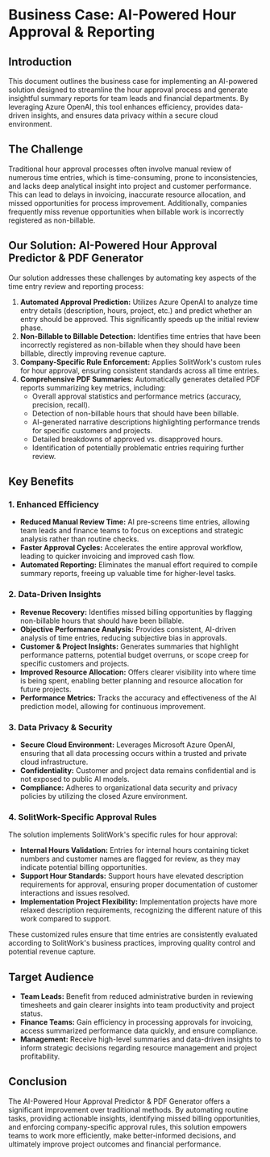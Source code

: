 # Business Case: AI-Powered Hour Approval & Reporting

## Introduction

This document outlines the business case for implementing an AI-powered solution designed to streamline the hour approval process and generate insightful summary reports for team leads and financial departments. By leveraging Azure OpenAI, this tool enhances efficiency, provides data-driven insights, and ensures data privacy within a secure cloud environment.

## The Challenge

Traditional hour approval processes often involve manual review of numerous time entries, which is time-consuming, prone to inconsistencies, and lacks deep analytical insight into project and customer performance. This can lead to delays in invoicing, inaccurate resource allocation, and missed opportunities for process improvement. Additionally, companies frequently miss revenue opportunities when billable work is incorrectly registered as non-billable.

## Our Solution: AI-Powered Hour Approval Predictor & PDF Generator

Our solution addresses these challenges by automating key aspects of the time entry review and reporting process:

1.  **Automated Approval Prediction:** Utilizes Azure OpenAI to analyze time entry details (description, hours, project, etc.) and predict whether an entry should be approved. This significantly speeds up the initial review phase.
2.  **Non-Billable to Billable Detection:** Identifies time entries that have been incorrectly registered as non-billable when they should have been billable, directly improving revenue capture.
3.  **Company-Specific Rule Enforcement:** Applies SolitWork's custom rules for hour approval, ensuring consistent standards across all time entries.
4.  **Comprehensive PDF Summaries:** Automatically generates detailed PDF reports summarizing key metrics, including:
    *   Overall approval statistics and performance metrics (accuracy, precision, recall).
    *   Detection of non-billable hours that should have been billable.
    *   AI-generated narrative descriptions highlighting performance trends for specific customers and projects.
    *   Detailed breakdowns of approved vs. disapproved hours.
    *   Identification of potentially problematic entries requiring further review.

## Key Benefits

### 1. Enhanced Efficiency

*   **Reduced Manual Review Time:** AI pre-screens time entries, allowing team leads and finance teams to focus on exceptions and strategic analysis rather than routine checks.
*   **Faster Approval Cycles:** Accelerates the entire approval workflow, leading to quicker invoicing and improved cash flow.
*   **Automated Reporting:** Eliminates the manual effort required to compile summary reports, freeing up valuable time for higher-level tasks.

### 2. Data-Driven Insights

*   **Revenue Recovery:** Identifies missed billing opportunities by flagging non-billable hours that should have been billable.
*   **Objective Performance Analysis:** Provides consistent, AI-driven analysis of time entries, reducing subjective bias in approvals.
*   **Customer & Project Insights:** Generates summaries that highlight performance patterns, potential budget overruns, or scope creep for specific customers and projects.
*   **Improved Resource Allocation:** Offers clearer visibility into where time is being spent, enabling better planning and resource allocation for future projects.
*   **Performance Metrics:** Tracks the accuracy and effectiveness of the AI prediction model, allowing for continuous improvement.

### 3. Data Privacy & Security

*   **Secure Cloud Environment:** Leverages Microsoft Azure OpenAI, ensuring that all data processing occurs within a trusted and private cloud infrastructure.
*   **Confidentiality:** Customer and project data remains confidential and is not exposed to public AI models.
*   **Compliance:** Adheres to organizational data security and privacy policies by utilizing the closed Azure environment.

### 4. SolitWork-Specific Approval Rules

The solution implements SolitWork's specific rules for hour approval:

*   **Internal Hours Validation:** Entries for internal hours containing ticket numbers and customer names are flagged for review, as they may indicate potential billing opportunities.
*   **Support Hour Standards:** Support hours have elevated description requirements for approval, ensuring proper documentation of customer interactions and issues resolved.
*   **Implementation Project Flexibility:** Implementation projects have more relaxed description requirements, recognizing the different nature of this work compared to support.

These customized rules ensure that time entries are consistently evaluated according to SolitWork's business practices, improving quality control and potential revenue capture.

## Target Audience

*   **Team Leads:** Benefit from reduced administrative burden in reviewing timesheets and gain clearer insights into team productivity and project status.
*   **Finance Teams:** Gain efficiency in processing approvals for invoicing, access summarized performance data quickly, and ensure compliance.
*   **Management:** Receive high-level summaries and data-driven insights to inform strategic decisions regarding resource management and project profitability.

## Conclusion

The AI-Powered Hour Approval Predictor & PDF Generator offers a significant improvement over traditional methods. By automating routine tasks, providing actionable insights, identifying missed billing opportunities, and enforcing company-specific approval rules, this solution empowers teams to work more efficiently, make better-informed decisions, and ultimately improve project outcomes and financial performance. 